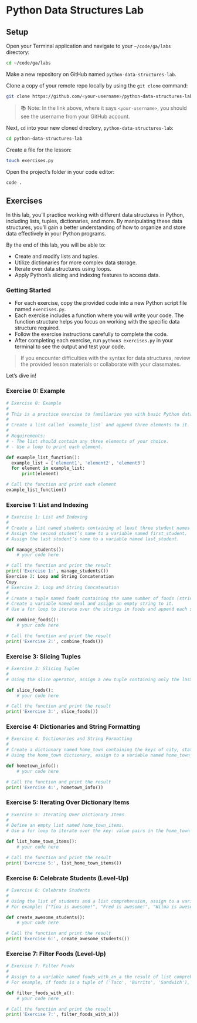 # Python Data Structures Lab

## Setup 
Open your Terminal application and navigate to your `~/code/ga/labs` directory:

```bash
cd ~/code/ga/labs
```

Make a new repository on GitHub named `python-data-structures-lab`.

Clone a copy of your remote repo locally by using the `git clone` command:

```bash
git clone https://github.com/<your-username>/python-data-structures-lab.git
```
> 📚 Note: In the link above, where it says `<your-username>`, you should see the username from your GitHub account.

Next, `cd` into your new cloned directory, `python-data-structures-lab`:

```bash
cd python-data-structures-lab
```

Create a file for the lesson:

```bash
touch exercises.py
```

Open the project’s folder in your code editor:

```bash
code .
```

## Exercises

In this lab, you’ll practice working with different data structures in Python, including lists, tuples, dictionaries, and more. By manipulating these data structures, you’ll gain a better understanding of how to organize and store data effectively in your Python programs.

By the end of this lab, you will be able to:

- Create and modify lists and tuples.
- Utilize dictionaries for more complex data storage.
- Iterate over data structures using loops.
- Apply Python’s slicing and indexing features to access data.

### Getting Started
- For each exercise, copy the provided code into a new Python script file named `exercises.py`.
- Each exercise includes a function where you will write your code. The function structure helps you focus on working with the specific data structure required.
- Follow the exercise instructions carefully to complete the code.
- After completing each exercise, run `python3 exercises.py` in your terminal to see the output and test your code.
> If you encounter difficulties with the syntax for data structures, review the provided lesson materials or collaborate with your classmates.

Let’s dive in!

### Exercise 0: Example
```py
# Exercise 0: Example
#
# This is a practice exercise to familiarize you with basic Python data structures.
#
# Create a list called `example_list` and append three elements to it. Print each element using a loop.
#
# Requirements:
# - The list should contain any three elements of your choice.
# - Use a loop to print each element.

def example_list_function():
  example_list = ['element1', 'element2', 'element3']
  for element in example_list:
      print(element)

# Call the function and print each element
example_list_function()
```

### Exercise 1: List and Indexing
```py
# Exercise 1: List and Indexing
#
# Create a list named students containing at least three student names (strings).
# Assign the second student’s name to a variable named first_student.
# Assign the last student’s name to a variable named last_student.

def manage_students():
    # your code here

# Call the function and print the result
print('Exercise 1:', manage_students())
Exercise 2: Loop and String Concatenation
Copy
# Exercise 2: Loop and String Concatenation
#
# Create a tuple named foods containing the same number of foods (strings) as there are names in the students list.
# Create a variable named meal and assign an empty string to it.
# Use a for loop to iterate over the strings in foods and append each string to meal.

def combine_foods():
    # your code here

# Call the function and print the result
print('Exercise 2:', combine_foods())
```

### Exercise 3: Slicing Tuples
```py
# Exercise 3: Slicing Tuples
#
# Using the slice operator, assign a new tuple containing only the last two food strings in the foods to a variable named last_two_foods.

def slice_foods():
    # your code here

# Call the function and print the result
print('Exercise 3:', slice_foods())
```

### Exercise 4: Dictionaries and String Formatting
```py
# Exercise 4: Dictionaries and String Formatting
#
# Create a dictionary named home_town containing the keys of city, state, and population.
# Using the home_town dictionary, assign to a variable named home_town_message a string with this format: “I was born in <city>, <state> - population of <population>”

def hometown_info():
    # your code here

# Call the function and print the result
print('Exercise 4:', hometown_info())
```

### Exercise 5: Iterating Over Dictionary Items
```py
# Exercise 5: Iterating Over Dictionary Items
#
# Define an empty list named home_town_items.
# Use a for loop to iterate over the key: value pairs in the home_town dictionary and append a string with the following format to home_town_items: "<key> = <value>"

def list_home_town_items():
    # your code here

# Call the function and print the result
print('Exercise 5:', list_home_town_items())
```

### Exercise 6: Celebrate Students (Level-Up)
```py
# Exercise 6: Celebrate Students
#
# Using the list of students and a list comprehension, assign to a variable named awesome_students a new list containing strings.
# For example: ["Tina is awesome!", "Fred is awesome!", "Wilma is awesome!"]

def create_awesome_students():
    # your code here

# Call the function and print the result
print('Exercise 6:', create_awesome_students())
```

### Exercise 7: Filter Foods (Level-Up)
```py
# Exercise 7: Filter Foods
#
# Assign to a variable named foods_with_an_a the result of list comprehension that filters the foods tuple to only include food strings that contain the letter 'a'.
# For example, if foods is a tuple of ('Taco', 'Burrito', 'Sandwich'), foods_with_an_a would be a list equal to ['Taco', 'Sandwich']

def filter_foods_with_a():
    # your code here

# Call the function and print the result
print('Exercise 7:', filter_foods_with_a())
```
